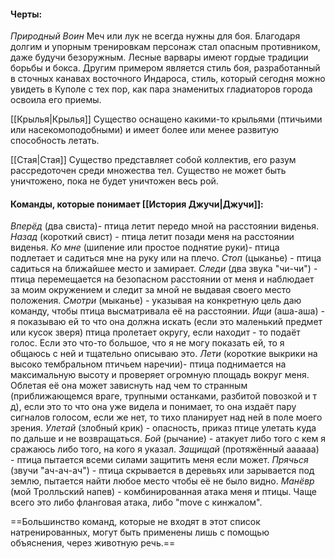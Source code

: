 #### Черты:

*Природный Воин*
Меч или лук не всегда нужны для боя. Благодаря долгим и упорным тренировкам персонаж стал опасным противником, даже будучи безоружным. Лесные варвары имеют гордые традиции борьбы и бокса.
Другим примером является стиль боя, разработанный в сточных канавах восточного Индароса, стиль, который сегодня можно увидеть в Куполе с тех пор, как пара знаменитых гладиаторов города освоила его приемы.

[[Крылья|Крылья]]
Существо оснащено какими-то крыльями (птичьими или насекомоподобными) и имеет более или менее развитую способность летать.

[[Стая|Стая]]
Существо представляет собой коллектив, его разум рассредоточен среди множества тел. Существо не может быть уничтожено, пока не будет уничтожен весь рой.

#### Команды, которые понимает [[История Джучи|Джучи]]:

*Вперёд* (два свиста)- птица летит передо мной на расстоянии виденья.
*Назад* (короткий свист) - птица летит позади меня на расстоянии виденья.
*Ко мне* (шипение или простое поднятие руки)- птица подлетает и садиться мне на руку или на плечо.
*Стоп* (цыканье) - птица садиться на ближайшее место и замирает. 
*Следи* (два звука "чи-чи") - птица перемещается на безопасном расстоянии от меня и наблюдает за моим окружением и следит за мной не выдавая своего место положения.
*Смотри* (мыканье) - указывая на конкретную цель даю команду, чтобы птица высматривала её на расстоянии.
*Ищи* (аша-аша) - я показываю ей то что она должна искать (если это маленький предмет или кусок зверя) птица пролетает округу, если находит - то подаёт голос. Если это что-то большое, что я не могу показать ей, то я общаюсь с ней и тщательно описываю это. 
*Лети* (короткие выкрики на высоко тембральном птичьем наречии)- птица поднимается на максимальную высоту и проверяет огромную площадь вокруг меня. Облетая её она может зависнуть над чем то странным (приближающемся враге, трупными останками, разбитой повозкой и т д), если это то что она уже видела и понимает, то она издаёт пару сигналов голосом, если же нет, то тихо планирует над ней в поле моего зрения.
*Улетай* (злобный крик) - опасность, приказ птице улетать куда по дальше и не возвращаться.
*Бой* (рычание) - атакует либо того с кем я сражаюсь либо того, на кого я указал.
*Защищай* (протяжённый аааааа) - птица пытается всеми силами защитить меня если может.
*Прячься* (звучи "ач-ач-ач") - птица скрывается в деревьях или зарывается под землю, пытается найти любое место чтобы её не было видно.
*Манёвр* (мой Тролльский напев) - комбинированная атака меня и птицы. Чаще всего это либо фланговая атака, либо "move с кинжалом".

==Большинство команд, которые не входят в этот список натренированных, могут быть применены лишь с помощью объяснения, через животную речь.==





